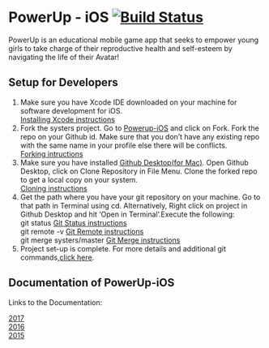 # PowerUp - iOS [![Build Status](https://travis-ci.org/systers/powerup-iOS.svg?branch=GSoC17)](https://travis-ci.org/systers/powerup-iOS)

PowerUp is an educational mobile game app that seeks to empower young girls to take charge of their reproductive health 
and self-esteem by navigating the life of their Avatar!

## Setup for Developers
1. Make sure you have Xcode IDE downloaded on your machine for software development for iOS. </br> [Installing Xcode instructions](https://github.com/Rosemarievandeven/powerup-iOS/commit/1a0de5f3ffcbed2e5d8c7ace15e744d14ffb9e56#diff-84a05b2bba4c1094891c9630a39345e8)
2. Fork the systers project. Go to [Powerup-iOS](https://github.com/systers/powerup-iOS) and click on Fork. Fork the repo on your Github id. Make sure that you don’t have any existing repo with the same name in your profile else there will be conflicts. </br>[Forking intructions](https://github.com/Rosemarievandeven/powerup-iOS/commit/1a0de5f3ffcbed2e5d8c7ace15e744d14ffb9e56#diff-689995d24edbbbd412127d2340cbc991)
3. Make sure you have installed [Github Desktop(for Mac)](https://desktop.github.com/). Open Github Desktop, click on Clone Repository in File Menu. Clone the forked repo to get a local copy on your system. </br>[Cloning instructions](https://github.com/Rosemarievandeven/powerup-iOS/commit/1a0de5f3ffcbed2e5d8c7ace15e744d14ffb9e56#diff-d974aca114fa7b06071668269b3e6332)
4. Get the path where you have your git repository on your machine. Go to that path in Terminal using cd. Alternatively, Right click on project in Github Desktop and hit ‘Open in Terminal’.Execute the following:   
git status [Git Status instructions](https://github.com/Rosemarievandeven/powerup-iOS/commit/1a0de5f3ffcbed2e5d8c7ace15e744d14ffb9e56#diff-2dbbc5ce830ae6995f63b3579ab81867)  
git remote -v [Git Remote instructions](https://github.com/Rosemarievandeven/powerup-iOS/commit/1a0de5f3ffcbed2e5d8c7ace15e744d14ffb9e56#diff-2dbbc5ce830ae6995f63b3579ab81867)                                                   
git merge systers/master [Git Merge instructions](https://github.com/Rosemarievandeven/powerup-iOS/commit/1a0de5f3ffcbed2e5d8c7ace15e744d14ffb9e56#diff-2dbbc5ce830ae6995f63b3579ab81867)  
6. Project set-up is complete. For more details and additional git commands,[click here](https://docs.google.com/document/d/1N_-zmmjPn6D1H6wTdF4z66mFGT3af_FWbfGvLKkeY1w/edit#bookmark=id.lsmu7e8l1dnn). 

## Documentation of PowerUp-iOS
Links to the Documentation:  

[2017](https://docs.google.com/document/d/1-45bBWAL8oh5o_1bc42BXGDKTHlGrQW0PCN9gFtlt6U/edit?usp=sharing)    
[2016](https://docs.google.com/document/d/1N_-zmmjPn6D1H6wTdF4z66mFGT3af_FWbfGvLKkeY1w/edit?usp=sharing)    
[2015](https://docs.google.com/document/d/1WkhcVrUs-B_vlCBknNPYqxqc7_7wVrBF2pV0bKu_EiQ/edit?usp=sharing)

